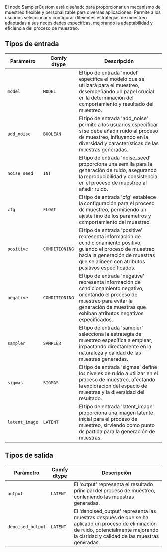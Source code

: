 
El nodo SamplerCustom está diseñado para proporcionar un mecanismo de muestreo flexible y personalizable para diversas aplicaciones. Permite a los usuarios seleccionar y configurar diferentes estrategias de muestreo adaptadas a sus necesidades específicas, mejorando la adaptabilidad y eficiencia del proceso de muestreo.
## Tipos de entrada

| Parámetro | Comfy dtype | Descripción |
|-----------|--------------|-------------|
| `model`   | `MODEL`      | El tipo de entrada 'model' especifica el modelo que se utilizará para el muestreo, desempeñando un papel crucial en la determinación del comportamiento y resultado del muestreo. |
| `add_noise` | `BOOLEAN`    | El tipo de entrada 'add_noise' permite a los usuarios especificar si se debe añadir ruido al proceso de muestreo, influyendo en la diversidad y características de las muestras generadas. |
| `noise_seed` | `INT`        | El tipo de entrada 'noise_seed' proporciona una semilla para la generación de ruido, asegurando la reproducibilidad y consistencia en el proceso de muestreo al añadir ruido. |
| `cfg`     | `FLOAT`      | El tipo de entrada 'cfg' establece la configuración para el proceso de muestreo, permitiendo un ajuste fino de los parámetros y comportamiento del muestreo. |
| `positive` | `CONDITIONING` | El tipo de entrada 'positive' representa información de condicionamiento positivo, guiando el proceso de muestreo hacia la generación de muestras que se alineen con atributos positivos especificados. |
| `negative` | `CONDITIONING` | El tipo de entrada 'negative' representa información de condicionamiento negativo, orientando el proceso de muestreo para evitar la generación de muestras que exhiban atributos negativos especificados. |
| `sampler` | `SAMPLER`    | El tipo de entrada 'sampler' selecciona la estrategia de muestreo específica a emplear, impactando directamente en la naturaleza y calidad de las muestras generadas. |
| `sigmas`  | `SIGMAS`     | El tipo de entrada 'sigmas' define los niveles de ruido a utilizar en el proceso de muestreo, afectando la exploración del espacio de muestras y la diversidad del resultado. |
| `latent_image` | `LATENT` | El tipo de entrada 'latent_image' proporciona una imagen latente inicial para el proceso de muestreo, sirviendo como punto de partida para la generación de muestras. |

## Tipos de salida

| Parámetro | Comfy dtype | Descripción |
|-----------|--------------|-------------|
| `output`  | `LATENT`     | El 'output' representa el resultado principal del proceso de muestreo, conteniendo las muestras generadas. |
| `denoised_output` | `LATENT` | El 'denoised_output' representa las muestras después de que se ha aplicado un proceso de eliminación de ruido, potencialmente mejorando la claridad y calidad de las muestras generadas. |